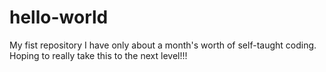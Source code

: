 # hello-world
My fist repository
I have only about a month's worth of self-taught coding.  Hoping to really take this to the next level!!!
